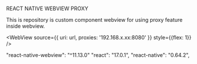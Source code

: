 REACT NATIVE WEBVIEW PROXY

This is repository is custom component webview for using proxy feature inside webview.

<WebView source={{ uri: url, proxies: '192.168.x.xx:8080' }} style={{flex: 1}} />

"react-native-webview": "^11.13.0"
"react": "17.0.1",
"react-native": "0.64.2",
